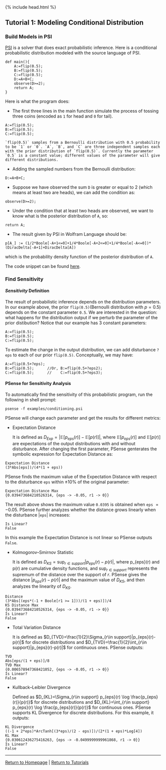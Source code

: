 {% include head.html %}
## Tutorial 1: Modeling Conditional Distribution

### Build Models in PSI

[PSI](http://psisolver.org) is a solver that does exact probabilistic inference. Here is a conditional probabilistic distribution modeled with the source language of PSI.
```{d}
def main(){
    A:=flip(0.5);
    B:=flip(0.5);
    C:=flip(0.5);
    D:=A+B+C;
    observe(D>=2);
    return A;
}
```
Here is what the program does:
  
* The first three lines in the main function simulate the process of tossing three coins (encoded as `1` for head and `0` for tail).
```{d}
A:=flip(0.5);
B:=flip(0.5);
C:=flip(0.5);
```
    `flip(0.5)` samples from a Bernoulli distribution with 0.5 probability to be `1` or `0`. `A`, `B`, and `C` are three independent samples each with the prior distribution of `flip(0.5)`. Currently the parameter `0.5` is a constant value; different values of the parameter will give different distributions.
* Adding the sampled numbers from the Bernoulli distribution:
```{d}
D:=A+B+C;
```
* Suppose we have observed the sum `D` is greater or equal to 2 (which means at least two are heads), we can add the condition as:
```{d}
observe(D>=2);
```
* Under the condition that at least two heads are observed, we want to know what is the posterior distribution of `A`, so:
```{d}
return A;
```

* The result given by PSI in Wolfram Language should be:
```
p[A_] := (1/2*Boole[-A+1<=0]+1/4*Boole[-A+2<=0]+1/4*Boole[-A<=0])*(DiracDelta[-A+1]+DiracDelta[A])
```
which is the probability density function of the posterior distribution of `A`.

The code snippet can be found [here](https://github.com/yekerr/PSense/blob/master/examples/conditioning.psi).



### Find Sensitivity 

#### *Sensitivity* Definition

The result of probabilistic inference depends on the distribution parameters. In our example above, the prior `flip(0.5)`(Bernoulli distribution with $p = 0.5$) depends on the constant parameter `0.5`. 
We are interested in the question: what happens for the distribution output if we perturb the parameter of the prior distibution?
Notice that our example has 3 constant parameters:
```{d}
A:=flip(0.5);
B:=flip(0.5);
C:=flip(0.5);
```
To estimate the change in the output distribution, we can add disturbance `?eps` to each of our prior `flip(0.5)`. Conceptually, we may have:
```{d}
A:=flip(0.5+?eps);
B:=flip(0.5);      //Or, B:=flip(0.5+?eps2);
C:=flip(0.5);      //    C:=flip(0.5+?eps3);
```

#### PSense for Sensitivity Analysis
To automatically find the sensitivity of this probabilistic program, run the following in shell prompt:
```{shell}
psense -f examples/conditioning.psi
```
PSense will change each parameter and get the results for different metrics:

* Expectation Distance
    
    It is defined as $D_{Exp}=|\mathbb{E}[p_{eps}(r)]-\mathbb{E}[p(r)]|$, where
$\mathbb{E}[p_{eps}(r)]$ and $\mathbb{E}[p(r)]$ are expectations of the output distributions with and without disturbance. After changing the first parameter, PSense genterates the symbolic expression for Expectation Distance as:
```
Expectation Distance
(3*Abs[eps])/(4*(1 + eps))
```
PSense finds the maximum value of the Expectation Distance with respect to the disturbance `eps` within $\pm 10\%$ of the original parameter: 
```
Expectation Distance Max
{0.039473684210526314, {eps -> -0.05, r1 -> 0}}
```
The result above shows the maximum value `0.0395` is obtained when `eps` $= -0.05$.
PSense further analyzes whether the distance grows linearly when the disturbance |`eps`| increases:
```
Is Linear?
False
```
In this example the Expectation Distance is not linear so PSense outputs `False`.

* Kolmogorov–Smirnov Statistic

    It is defined as $D_{KS}=\sup_{r\in support}|p_{eps}(r)-p(r)|$, where p_{eps}(r) and p(r) are cumulative density functions, and $\sup_{r\in support}$ represents the supremum of the distance over the support of $r$. PSense gives the distance $|p_{eps}(r)-p(r)|$ and the maximum value of $D_{KS}$, and then analyzes the linearity of $D_{KS}$.
```
Distance
(3*Abs[(eps*(-1 + Boole[r1 >= 1]))/(1 + eps)])/4
KS Distance Max
{0.039473684210526314, {eps -> -0.05, r1 -> 0}}
Is Linear?
False
```

* Total Variation Distance
    
    It is defined as $D_{TVD}=\frac{1}{2}\Sigma_{r\in support}|p_{eps}(r)-p(r)|$ for discrete distributions and $D_{TVD}=\frac{1}{2}\int_{r\in support}|p_{eps}(r)-p(r)|$ for continuous ones. PSense outputs:
```
TVD
Abs[eps/(1 + eps)]/8
TVD Max
{0.006578947368421052, {eps -> -0.05, r1 -> 0}}
Is Linear?
False
```

* Kullback–Leibler Divergence
    
    Defined as 
    $D_{KL}=\Sigma_{r\in support} p_{eps}(r) \log \frac{p_{eps}(r)}{p(r)}$ for discrete distributions and $D_{KL}=\int_{r\in support} p_{eps}(r) \log \frac{p_{eps}(r)}{p(r)}$ for continuous ones. PSense supports KL Divergence for discrete distributions. For this example, it outputs:
```
KL Divergence
((-1 + 2*eps)*ArcTanh[(3*eps)/(2 - eps)])/(2*(1 + eps)*Log[4])
KL Max
{0.030612436275416263, {eps -> -0.0499999999961868, r1 -> 0}}
Is Linear?
False
```
    
***
[Return to Homepage](index.html) | [Return to Tutorials](tutorial.html)